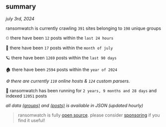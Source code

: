 
## summary
_july 3rd, 2024_

ransomwatch is currently crawling `391` sites belonging to `198` unique groups

⏲ there have been `12` posts within the `last 24 hours`

🦈 there have been `17` posts within the `month of july`

🪐 there have been `1269` posts within the `last 90 days`

🏚 there have been `2594` posts within the `year of 2024`

_⚙️ there are currently `110` online hosts & `124` custom parsers._

🦕 ransomwatch has been running for `2 years, 9 months and 28 days` and indexed `12051` posts

_all data  [(groups)](http://ransomwhat.telemetry.ltd/groups) and [(posts)](http://ransomwhat.telemetry.ltd/posts) is available in JSON (updated hourly)_

> ransomwatch is fully [open source](https://github.com/joshhighet/ransomwatch#ransomwatch--). please consider [sponsoring](https://github.com/sponsors/joshhighet) if you find it useful!
